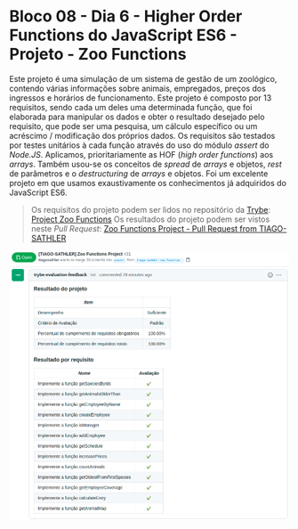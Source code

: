 # Bloco 08 - Dia 6 - Higher Order Functions do JavaScript ES6 - Projeto - Zoo Functions

Este projeto é uma simulação de um sistema de gestão de um zoológico, contendo várias informações sobre animais, empregados, preços dos ingressos e horários de funcionamento. Este projeto é composto por 13 requisitos, sendo cada um deles uma determinada função, que foi elaborada para manipular os dados e obter o resultado desejado pelo requisito, que pode ser uma pesquisa, um cálculo específico ou um acréscimo / modificação dos próprios dados. Os requisitos são testados por testes unitários à cada função através do uso do módulo *assert* do *Node.JS*.
Aplicamos, prioritariamente as HOF (*high order functions*) aos *arrays*. Também usou-se os conceitos de *spread* de *arrays* e objetos, *rest* de parâmetros e o *destructuring* de *arrays* e objetos. Foi um excelente projeto em que usamos exaustivamente os conhecimentos já adquiridos do JavaScript ES6.

> Os requisitos do projeto podem ser lidos no repositório da [Trybe](https://www.betrybe.com/): [Project Zoo Functions](https://github.com/tryber/sd-014-a-project-zoo-functions)
> Os resultados do projeto podem ser vistos neste *Pull Request*: [Zoo Functions Project - Pull Request from TIAGO-SATHLER](https://github.com/tryber/sd-014-a-project-zoo-functions/pull/31)

![](https://github.com/tiagosathler/trybe-exercises/blob/master/fundamentos/bloco-08-higher-order-functions-do-javascript-es6/dia-6-projeto-zoo-functions/Results-Zoo-Functions-Project.png)